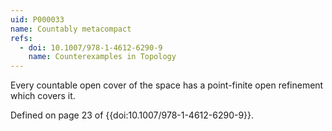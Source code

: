```yaml
---
uid: P000033
name: Countably metacompact
refs:
  - doi: 10.1007/978-1-4612-6290-9
    name: Counterexamples in Topology
---
```


Every countable open cover of the space has a point-finite open refinement which covers it.

Defined on page 23 of {{doi:10.1007/978-1-4612-6290-9}}.
